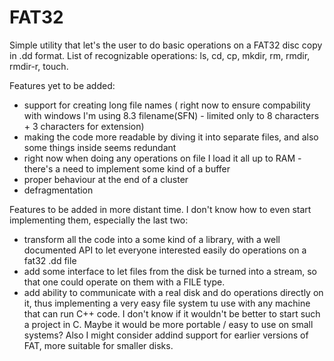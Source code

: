 # FAT32
Simple utility that let's the user to do basic operations on a FAT32 disc copy in .dd format. List of recognizable operations: ls, cd, cp, mkdir, rm, rmdir, rmdir-r, touch.

Features yet to be added:
  - support for creating long file names ( right now to ensure compability with windows I'm using 8.3 filename(SFN) - limited only to 8     characters + 3 characters for extension)
  - making the code more readable by diving it into separate files, and also some things  inside seems redundant
  - right now when doing any operations on file I load it all up to RAM - there's a need to implement some kind of a buffer
  - proper behaviour at the end of a cluster
  - defragmentation

Features to be added in more distant time. I don't know how to even start implementing them, especially the last two:
  - transform all the code into a some kind of a library, with a well documented API to let everyone interested easily do operations on a      fat32 .dd file
  - add some interface to let files from the disk be turned into a stream, so that one could operate on them with a FILE type.
  - add ability to communicate with a real disk and do operations directly on it, thus implementing a very easy file system tu use with any    machine that can run C++ code. I don't know if it wouldn't be better to start such a project in C. Maybe it would be more portable /      easy to use on small systems? Also I might consider addind support for earlier versions of FAT, more suitable for smaller disks.
